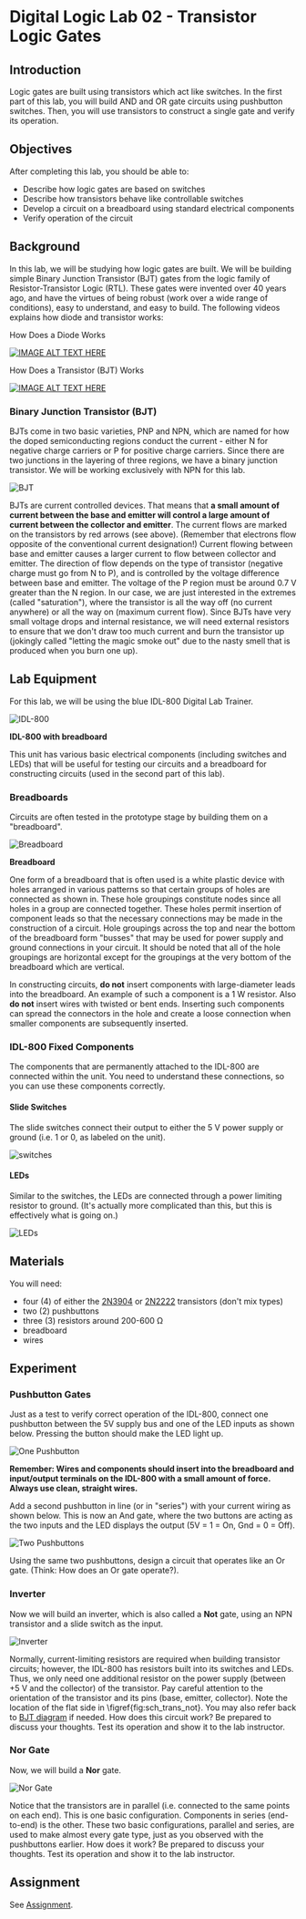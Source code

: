 # Digital Logic Lab 02 - Transistor Logic Gates

## Introduction

Logic gates are built using transistors which act like switches.  In the first part of this lab,
you will build AND and OR gate circuits using pushbutton switches.  Then, you will use transistors
to construct a single gate and verify its operation.

## Objectives

After completing this lab, you should be able to:
- Describe how logic gates are based on switches
- Describe how transistors behave like controllable switches
- Develop a circuit on a breadboard using standard electrical components
- Verify operation of the circuit

## Background

In this lab, we will be studying how logic gates are built.  We will be building simple Binary 
Junction  Transistor (BJT) gates from the logic family of Resistor-Transistor Logic (RTL).  These 
gates were invented over 40 years ago, and have the virtues of being robust (work over a wide range
of conditions), easy to understand, and easy to build. The following videos explains how diode and transistor works: 

How Does a Diode Works

[![IMAGE ALT TEXT HERE](http://img.youtube.com/vi/Coy-WRCfems/0.jpg)](https://www.youtube.com/watch?v=Coy-WRCfems)

How Does a Transistor (BJT) Works

[![IMAGE ALT TEXT HERE](http://img.youtube.com/vi/jKVPEIMybUg/0.jpg)](https://www.youtube.com/watch?v=jKVPEIMybUg)

### Binary Junction Transistor (BJT)

BJTs come in two basic varieties, PNP and 
NPN, which are named for how the doped semiconducting regions conduct the current - either N for 
negative charge carriers or P for positive charge carriers. Since there are two junctions in the 
layering of three regions, we have a binary junction transistor.  We will be working exclusively 
with NPN for this lab.

![BJT](pics/BJT.png)

BJTs are current controlled devices. That means that **a small amount of current between the base and 
emitter will control a large amount of current between the collector and emitter**. The current flows
are marked on the transistors by red arrows (see above). (Remember that electrons flow 
opposite of the conventional current designation!) Current flowing between base and emitter causes 
a larger current to flow between collector and emitter.  The direction of flow depends on the type 
of transistor (negative charge must go from N to P), and is controlled by the voltage difference 
between base and emitter.  The voltage of the P region must be around 0.7 V greater than the N 
region.  In our case, we are just interested in the extremes (called "saturation"), where the 
transistor is all the way off (no current anywhere) or all the way on (maximum current flow).  Since
BJTs have very small voltage drops and internal resistance, we will need external resistors to 
ensure that we don't draw too much current and burn the transistor up (jokingly called "letting the 
magic smoke out" due to the nasty smell that is produced when you burn one up).

## Lab Equipment

For this lab, we will be using the blue IDL-800 Digital Lab Trainer.

![IDL-800](pics/IDL-800.png)

**IDL-800 with breadboard**

This unit has various basic electrical components (including switches and LEDs) that will be useful 
for testing our circuits and a breadboard for constructing circuits (used in the second part of this 
lab).

### Breadboards

Circuits are often tested in the prototype stage by building them on a "breadboard".  

![Breadboard](pics/breadboard2.png)

**Breadboard**

One form of a 
breadboard that is often used is a white plastic device with holes arranged in various patterns so 
that certain groups of holes are connected as shown in.  These hole groupings constitute nodes since 
all holes in a group are connected together.  These holes permit insertion of component leads so that 
the necessary connections may be made in the construction of a circuit.  Hole groupings across the 
top and near the bottom of the breadboard form "busses" that may be used for power supply and
ground connections in your circuit.  It should be noted that all of the hole groupings are horizontal 
except for the groupings at the very bottom of the breadboard which are vertical.

In constructing circuits, **do not** insert components with large-diameter leads into the 
breadboard.  An example of such a component is a 1 W resistor.  Also **do not** insert wires with 
twisted or bent ends.  Inserting such components can spread the connectors in the hole and create a 
loose connection when smaller components are subsequently inserted.

### IDL-800 Fixed Components

The components that are permanently attached to the IDL-800 are connected within the unit.  You need 
to understand these connections, so you can use these components correctly.

#### Slide Switches

The slide switches connect their output to either the 5 V power supply or ground (i.e. 1 or 0, as 
labeled on the unit).

![switches](pics/switches.png)

#### LEDs

Similar to the switches, the LEDs are connected through a power limiting resistor to ground.
(It's actually more complicated than this, but this is effectively what is going on.)

![LEDs](pics/leds.png)

## Materials

You will need:
- four (4) of either the [2N3904](https://www.sparkfun.com/datasheets/Components/2N3904.pdf) or [2N2222](http://www.farnell.com/datasheets/296640.pdf) transistors (don't mix types)
- two (2) pushbuttons
- three (3) resistors around 200-600 &#937;
- breadboard
- wires

## Experiment

### Pushbutton Gates

Just as a test to verify correct operation of the IDL-800, connect one pushbutton between the 5V 
supply bus and one of the LED inputs as shown below.  Pressing the button should make the LED light up.

<!-- ![One Pushbutton](pics/pushbutton_gate.png) -->
![One Pushbutton](pics/one_pushbutton_gate.png)

**Remember: Wires and components should insert into the breadboard and input/output terminals on the
IDL-800 with a small amount of force.  Always use clean, straight wires.**

Add a second pushbutton in line (or in "series") with your current wiring as shown below.
This is now an And gate, where the two buttons are acting as the two inputs and the LED displays the
output (5V = 1 = On, Gnd = 0 = Off).

<!-- ![Two Pushbuttons](pics/pushbutton_gate2.png) -->
![Two Pushbuttons](pics/two_pushbutton_gate.png)

Using the same two pushbuttons, design a circuit that operates like an Or gate.  (Think: How does an
Or gate operate?).

### Inverter

Now we will build an inverter, which is also called a **Not** gate, using an NPN transistor and 
a slide switch as the input.

<!-- ![Inverter](pics/inverter.png) -->
![Inverter](pics/inverter2.png)

Normally, current-limiting resistors 
are required when building transistor circuits; however, the IDL-800 has resistors built into its 
switches and LEDs.  Thus, we only need one additional resistor on the power supply (between +5 V and 
the collector) of the transistor.  Pay careful attention to the orientation of the transistor and its 
pins (base, emitter, collector).  Note the location of the flat side in \figref{fig:sch_trans_not}.
You may also refer back to [BJT diagram](pics/BJT.png) if needed.  How does this circuit work?  Be prepared to 
discuss your thoughts.  Test its operation and show it to the lab instructor.

### Nor Gate

Now, we will build a **Nor** gate. 

![Nor Gate](pics/nor2.png)

Notice that the transistors 
are in parallel (i.e. connected to the same points on each end).  This is one basic configuration.
Components in series (end-to-end) is the other.  These two basic configurations, parallel and series, 
are used to make almost every gate type, just as you observed with the pushbuttons earlier.  How does 
it work?  Be prepared to discuss your thoughts.  Test its operation and show it to the lab instructor.

## Assignment

See [Assignment](Assignment.md).
